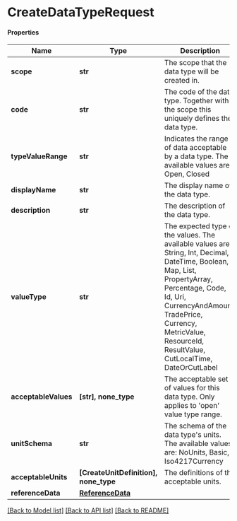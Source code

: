 # CreateDataTypeRequest

#### Properties
Name | Type | Description | Notes
------------ | ------------- | ------------- | -------------
**scope** | **str** | The scope that the data type will be created in. | 
**code** | **str** | The code of the data type. Together with the scope this uniquely defines the data type. | 
**typeValueRange** | **str** | Indicates the range of data acceptable by a data type. The available values are: Open, Closed | 
**displayName** | **str** | The display name of the data type. | 
**description** | **str** | The description of the data type. | 
**valueType** | **str** | The expected type of the values. The available values are: String, Int, Decimal, DateTime, Boolean, Map, List, PropertyArray, Percentage, Code, Id, Uri, CurrencyAndAmount, TradePrice, Currency, MetricValue, ResourceId, ResultValue, CutLocalTime, DateOrCutLabel | 
**acceptableValues** | **[str], none_type** | The acceptable set of values for this data type. Only applies to &#x27;open&#x27; value type range. | [optional] 
**unitSchema** | **str** | The schema of the data type&#x27;s units. The available values are: NoUnits, Basic, Iso4217Currency | [optional] 
**acceptableUnits** | **[CreateUnitDefinition], none_type** | The definitions of the acceptable units. | [optional] 
**referenceData** | [**ReferenceData**](ReferenceData.md) |  | [optional] 

[[Back to Model list]](../README.md#documentation-for-models) [[Back to API list]](../README.md#documentation-for-api-endpoints) [[Back to README]](../README.md)

